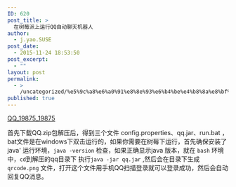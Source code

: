 ```yaml
---
ID: 620
post_title: >
  在树莓派上运行QQ自动聊天机器人
author:
  - j.yao.SUSE
post_date:
  - 2015-11-24 18:53:50
post_excerpt:
  - ""
layout: post
permalink:
  - >
    /uncategorized/%e5%9c%a8%e6%a0%91%e8%8e%93%e6%b4%be%e4%b8%8a%e8%bf%90%e8%a1%8cqq%e8%87%aa%e5%8a%a8%e8%81%8a%e5%a4%a9%e6%9c%ba%e5%99%a8%e4%ba%ba/
published: true
---
```

[QQ_19875_19875][1]

首先下载QQ.zip包解压后，得到三个文件 config.properties、qq.jar、run.bat ，bat文件是在windows下双击运行的，如果你需要在树莓下运行，首先确保安装了 java' 运行环境，`java -version` 检查，如果正确显示java 版本，就在 `bash` 环境中，`cd`到解压的qq目录下 执行`java -jar qq.jar` ,然后会在目录下生成`qrcode.png` 文件，打开这个文件用手机QQ扫描登录就可以登录成功，然后会自动回复QQ消息。

 [1]: https://www.rpicn.org/wp-content/uploads/2015/11/QQ_19875_19875.zip